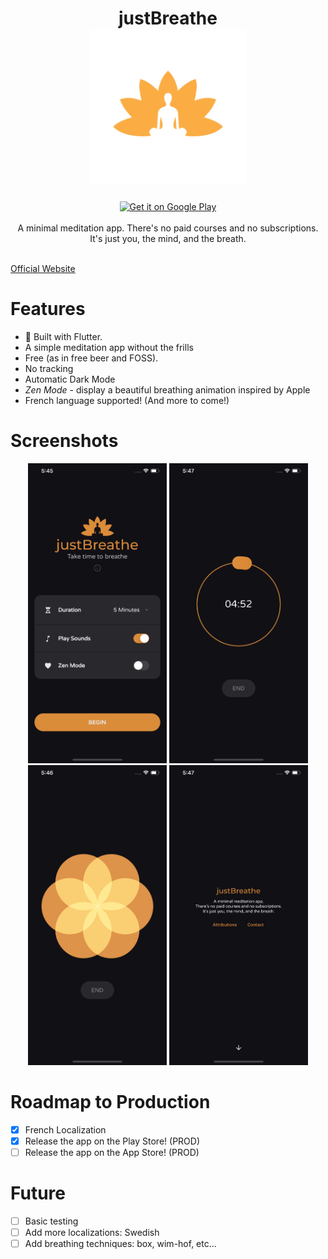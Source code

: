 <h1 align="center">
    justBreathe
    <br>
    <img alt="Logo" src="press/logo.png" height="250"> 
</h1>
<div align="center">
<div>
<a href='https://play.google.com/store/apps/details?id=ca.lising.justbreathe&pcampaignid=pcampaignidMKT-Other-global-all-co-prtnr-py-PartBadge-Mar2515-1'><img alt='Get it on Google Play' height="80" src='https://play.google.com/intl/en_us/badges/static/images/badges/en_badge_web_generic.png'/></a>
</div>
<br>
A minimal meditation app. 
There's no paid courses and no subscriptions.
It's just you, the mind, and the breath.
</div>
<br>
</div>

[Official Website](https://justbreathe.lising.ca)

# Features

- 💙 Built with Flutter.
- A simple meditation app without the frills
- Free (as in free beer and FOSS).
- No tracking
- Automatic Dark Mode
- _Zen Mode_ - display a beautiful breathing animation inspired by Apple
- French language supported! (And more to come!)



# Screenshots

<div align="center">
    <img alt="Screenshot" src="press/screenshots/ios/dark/main.png" height="480"> 
    <img alt="Screenshot" src="press/screenshots/ios/dark/countdown.png" height="480"> 
    <img alt="Screenshot" src="press/screenshots/ios/dark/zenmode.png" height="480"> 
    <img alt="Screenshot" src="press/screenshots/ios/dark/about.png" height="480"> 
</div>

# Roadmap to Production

- [x] French Localization
- [x] Release the app on the Play Store! (PROD)
- [ ] Release the app on the App Store! (PROD)

# Future
- [ ] Basic testing
- [ ] Add more localizations: Swedish
- [ ] Add breathing techniques: box, wim-hof, etc...
